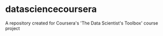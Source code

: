 # datasciencecoursera
A repository created for Coursera's 'The Data Scientist's Toolbox' course project
